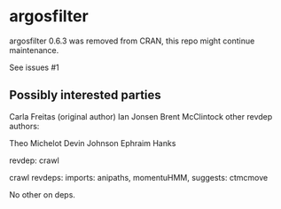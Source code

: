
<!-- README.md is generated from README.Rmd. Please edit that file -->

# argosfilter

<!-- badges: start -->
<!-- badges: end -->

argosfilter 0.6.3 was removed from CRAN, this repo might continue
maintenance.

See issues #1

## Possibly interested parties

Carla Freitas (original author) Ian Jonsen Brent McClintock other revdep
authors:

Theo Michelot Devin Johnson Ephraim Hanks

revdep: crawl

crawl revdeps: imports: anipaths, momentuHMM, suggests: ctmcmove

No other on deps.
